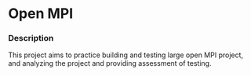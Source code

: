 # Open MPI

### Description

This project aims to practice building and testing large open MPI project, and analyzing the project and providing assessment of testing. 
